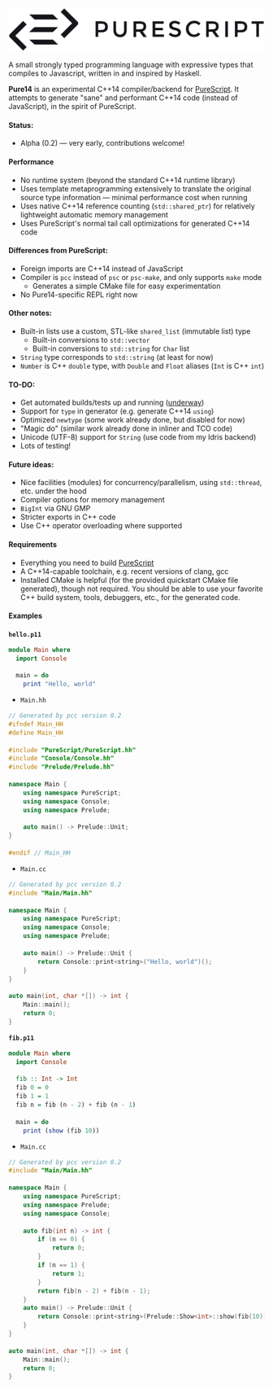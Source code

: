 [![PureScript](https://raw.githubusercontent.com/purescript/purescript/master/logo.png)](http://purescript.org)

A small strongly typed programming language with expressive types that compiles to Javascript, written in and inspired by Haskell.

**Pure14** is an experimental C++14 compiler/backend for [PureScript](https://github.com/purescript/purescript). It attempts to generate "sane" and performant C++14 code (instead of JavaScript), in the spirit of PureScript.

#### Status:

* Alpha (0.2) — very early, contributions welcome!

#### Performance

* No runtime system (beyond the standard C++14 runtime library)
* Uses template metaprogramming extensively to translate the original source type information — minimal performance cost when running
* Uses native C++14 reference counting (`std::shared_ptr`) for relatively lightweight automatic memory management
* Uses PureScript's normal tail call optimizations for generated C++14 code

#### Differences from PureScript:

* Foreign imports are C++14 instead of JavaScript
* Compiler is `pcc` instead of `psc` or `psc-make`, and only supports `make` mode
  - Generates a simple CMake file for easy experimentation
* No Pure14-specific REPL right now

#### Other notes:

* Built-in lists use a custom, STL-like `shared_list` (immutable list) type
  - Built-in conversions to `std::vector`
  - Built-in conversions to `std::string` for `Char` list
* `String` type corresponds to `std::string` (at least for now)
* `Number` is C++ `double` type, with `Double` and `Float` aliases (`Int` is C++ `int`)

#### TO-DO:

* Get automated builds/tests up and running ([underway](https://github.com/andyarvanitis/pure11/tree/pure11/examples/passing))
* Support for `type` in generator (e.g. generate C++14 `using`)
* Optimized `newtype` (some work already done, but disabled for now)
* "Magic do" (similar work already done in inliner and TCO code)
* Unicode (UTF-8) support for `String` (use code from my Idris backend)
* Lots of testing!

#### Future ideas:

* Nice facilities (modules) for concurrency/parallelism, using `std::thread`, etc. under the hood
* Compiler options for memory management
* `BigInt` via GNU GMP
* Stricter exports in C++ code
* Use C++ operator overloading where supported

#### Requirements

* Everything you need to build [PureScript](https://github.com/purescript/purescript)
* A C++14-capable toolchain, e.g. recent versions of clang, gcc
* Installed CMake is helpful (for the provided quickstart CMake file generated), though not required. You should be able to use your favorite C++ build system, tools, debuggers, etc., for the generated code.

#### Examples

**`hello.p11`**
```PureScript
module Main where
  import Console

  main = do
    print "Hello, world"
```

* `Main.hh`
```C++
// Generated by pcc version 0.2
#ifndef Main_HH
#define Main_HH

#include "PureScript/PureScript.hh"
#include "Console/Console.hh"
#include "Prelude/Prelude.hh"

namespace Main {
    using namespace PureScript;
    using namespace Console;
    using namespace Prelude;
    
    auto main() -> Prelude::Unit;
}

#endif // Main_HH
```

* `Main.cc`
```C++
// Generated by pcc version 0.2
#include "Main/Main.hh"

namespace Main {
    using namespace PureScript;
    using namespace Console;
    using namespace Prelude;
    
    auto main() -> Prelude::Unit {
        return Console::print<string>("Hello, world")();
    }
}

auto main(int, char *[]) -> int {
    Main::main();
    return 0;
}
```
**`fib.p11`**
```PureScript
module Main where
  import Console

  fib :: Int -> Int
  fib 0 = 0
  fib 1 = 1
  fib n = fib (n - 2) + fib (n - 1)

  main = do
    print (show (fib 10))
```

  * `Main.cc`
```C++
// Generated by pcc version 0.2
#include "Main/Main.hh"

namespace Main {
    using namespace PureScript;
    using namespace Prelude;
    using namespace Console;
    
    auto fib(int n) -> int {
        if (n == 0) {
            return 0;
        }
        if (n == 1) {
            return 1;
        }
        return fib(n - 2) + fib(n - 1);
    }
    auto main() -> Prelude::Unit {
        return Console::print<string>(Prelude::Show<int>::show(fib(10)))();
    }
}

auto main(int, char *[]) -> int {
    Main::main();
    return 0;
}
```
